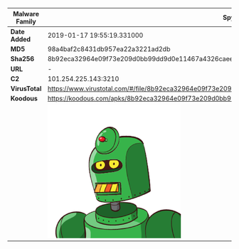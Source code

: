 | Malware Family | SpyNote                                                      |
| -------------- | ------------------------------------------------------------ |
| **Date Added** | 2019-01-17 19:55:19.331000                                                   |
| **MD5**        | 98a4baf2c8431db957ea22a3221ad2db                             |
| **Sha256**     | 8b92eca32964e09f73e209d0bb99dd9d0e11467a4326caee3a00e63d2d8c7c12 |
| **URL**        | -                                                            |
| **C2**         | 101.254.225.143:3210 |
| **VirusTotal** | https://www.virustotal.com/#/file/8b92eca32964e09f73e209d0bb99dd9d0e11467a4326caee3a00e63d2d8c7c12/detection |
| **Koodous**    | https://koodous.com/apks/8b92eca32964e09f73e209d0bb99dd9d0e11467a4326caee3a00e63d2d8c7c12 |
|                | ![](../assets/8b92eca32964e09f73e209d0bb99dd9d0e11467a4326caee3a00e63d2d8c7c12.png) |